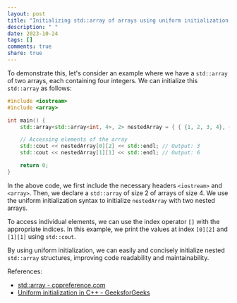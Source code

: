 ```yaml
---
layout: post
title: "Initializing std::array of arrays using uniform initialization in C++"
description: " "
date: 2023-10-24
tags: []
comments: true
share: true
---
```


To demonstrate this, let's consider an example where we have a `std::array` of two arrays, each containing four integers. We can initialize this `std::array` as follows:

```cpp
#include <iostream>
#include <array>

int main() {
    std::array<std::array<int, 4>, 2> nestedArray = { { {1, 2, 3, 4}, {5, 6, 7, 8} } };

    // Accessing elements of the array
    std::cout << nestedArray[0][2] << std::endl; // Output: 3
    std::cout << nestedArray[1][1] << std::endl; // Output: 6

    return 0;
}
```

In the above code, we first include the necessary headers `<iostream>` and `<array>`. Then, we declare a `std::array` of size 2 of arrays of size 4. We use the uniform initialization syntax to initialize `nestedArray` with two nested arrays.

To access individual elements, we can use the index operator `[]` with the appropriate indices. In this example, we print the values at index `[0][2]` and `[1][1]` using `std::cout`.

By using uniform initialization, we can easily and concisely initialize nested `std::array` structures, improving code readability and maintainability.

References:
- [std::array - cppreference.com](https://en.cppreference.com/w/cpp/container/array)
- [Uniform initialization in C++ - GeeksforGeeks](https://www.geeksforgeeks.org/uniform-initialization-in-c/)